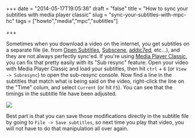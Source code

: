 +++
date = "2014-05-17T19:05:36"
draft = "false"
title = "How to sync your subtitles with media player classic"
slug = "sync-your-subtitles-with-mpc-hc"
tags = ["howto","media","mpc","subtitles"]

+++

Sometimes when you download a video on the internet, you get subtitles on a separate file (ie. from [Open Subtitles](http://www.opensubtitles.org/), [Subscene](http://subscene.com/), [addic7ed](http://www.addic7ed.com/), etc...), and they are not always perfectly sync'ed. If you're using [Media Player Classic](http://mpc-hc.org/), you can fix that pretty easily with its "Sub resync" feature.  Open your video with Media Player Classic and load your subtitles, then hit `ctrl` + `6` (or `View -> Subresync`) to open the sub-resync console.
Now find a line in the subtitles that match what is being said on the video, right-click the line on the "Time" colum, and select `Current` (or hit `F5`). You can see that the timings in the subtitle file have been adjusted.

![](/content/images/2014/May/AirForceOne-MPC-HC.png)

Best part is that you can save those modifications directly in the subtitle file by going to `File -> Save subtitles`, so next time you play that video, you will not have to do that manipulation all over again.
